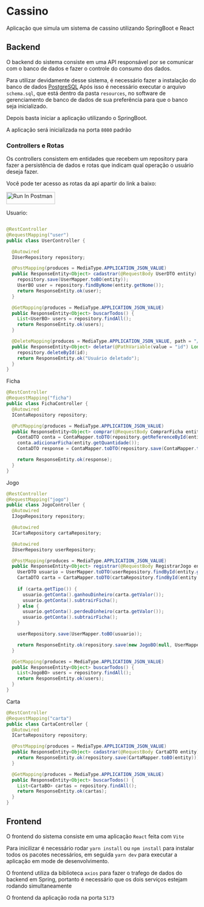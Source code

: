 # Cassino

Aplicação que simula um sistema de cassino utilizando SpringBoot e React

## Backend

O backend do sistema consiste em uma API responsável por se comunicar com o banco de dados e fazer o controle do consumo dos dados.

Para utilizar devidamente desse sistema, é necessário fazer a instalação do banco de dados [PostgreSQL](https://www.postgresql.org/)
Após isso é necessário executar o arquivo `schema.sql`, que está dentro da pasta `resources`, no software de gerenciamento de banco de dados de sua preferência para que o banco seja inicializado.

Depois basta iniciar a aplicação utilizando o SpringBoot.

A aplicação será inicializada na porta `8080` padrão

### Controllers e Rotas
Os controllers consistem em entidades que recebem um repository para fazer a persistência de dados e rotas que indicam qual operação o usuário deseja fazer.

Você pode ter acesso as rotas da api apartir do link a baixo: 

[<img src="https://run.pstmn.io/button.svg" alt="Run In Postman" style="width: 128px; height: 32px;">](https://app.getpostman.com/run-collection/24852368-52801c98-f39d-44b4-8a33-b73087aa4ec8?action=collection%2Ffork&source=rip_markdown&collection-url=entityId%3D24852368-52801c98-f39d-44b4-8a33-b73087aa4ec8%26entityType%3Dcollection%26workspaceId%3Db8bf9bc4-165f-4ee1-a8e3-5dfd8c2699a8)

Usuario:
```java

@RestController
@RequestMapping("user")
public class UserController {

  @Autowired
  IUserRepository repository;

  @PostMapping(produces = MediaType.APPLICATION_JSON_VALUE)
  public ResponseEntity<Object> cadastrar(@RequestBody UserDTO entity) {
    repository.save(UserMapper.toBO(entity));
    UserBO user = repository.findByNome(entity.getNome());
    return ResponseEntity.ok(user);
  }

  @GetMapping(produces = MediaType.APPLICATION_JSON_VALUE)
  public ResponseEntity<Object> buscarTodos() {
    List<UserBO> users = repository.findAll();
    return ResponseEntity.ok(users);
  }

  @DeleteMapping(produces = MediaType.APPLICATION_JSON_VALUE, path = "/{id}")
  public ResponseEntity<Object> deletar(@PathVariable(value = "id") Long id) {
    repository.deleteById(id);
    return ResponseEntity.ok("Usuário deletado");
  }
}

```

Ficha
```java
@RestController
@RequestMapping("ficha")
public class FichaController {
  @Autowired
  IContaRepository repository;

  @PutMapping(produces = MediaType.APPLICATION_JSON_VALUE)
  public ResponseEntity<Object> comprar(@RequestBody ComprarFicha entity) {
    ContaDTO conta = ContaMapper.toDTO(repository.getReferenceById(entity.getIdConta()));
    conta.adicionarFicha(entity.getQuantidade());
    ContaDTO response = ContaMapper.toDTO(repository.save(ContaMapper.toBO(conta)));

    return ResponseEntity.ok(response);
  }
}
```

Jogo
```java
@RestController
@RequestMapping("jogo")
public class JogoController {
  @Autowired
  IJogoRepository repository;

  @Autowired
  ICartaRepository cartaRepository;

  @Autowired
  IUserRepository userRepository;

  @PostMapping(produces = MediaType.APPLICATION_JSON_VALUE)
  public ResponseEntity<Object> registrar(@RequestBody RegistrarJogo entity) {
    UserDTO usuario = UserMapper.toDTO(userRepository.findById(entity.getIdUsuario()).get());
    CartaDTO carta = CartaMapper.toDTO(cartaRepository.findById(entity.getIdCarta()).get());
    
    if (carta.getTipo()) {
      usuario.getConta().ganhouDinheiro(carta.getValor());
      usuario.getConta().subtrairFicha();
    } else {
      usuario.getConta().perdeuDinheiro(carta.getValor());
      usuario.getConta().subtrairFicha();
    }

    userRepository.save(UserMapper.toBO(usuario));

    return ResponseEntity.ok(repository.save(new JogoBO(null, UserMapper.toBO(usuario), CartaMapper.toBO(carta))));
  }

  @GetMapping(produces = MediaType.APPLICATION_JSON_VALUE)
  public ResponseEntity<Object> buscarTodos() {
    List<JogoBO> users = repository.findAll();
    return ResponseEntity.ok(users);
  }
}

```

Carta
```java
@RestController
@RequestMapping("carta")
public class CartaController {
  @Autowired
  ICartaRepository repository;

  @PostMapping(produces = MediaType.APPLICATION_JSON_VALUE)
  public ResponseEntity<Object> cadastrar(@RequestBody CartaDTO entity) {
    return ResponseEntity.ok(repository.save(CartaMapper.toBO(entity)));
  }

  @GetMapping(produces = MediaType.APPLICATION_JSON_VALUE)
  public ResponseEntity<Object> buscarTodos() {
    List<CartaBO> cartas = repository.findAll();
    return ResponseEntity.ok(cartas);
  }
}

```

## Frontend

O frontend do sistema consiste em uma aplicação `React` feita com `Vite`

Para inicilizar é necessário rodar `yarn install` ou `npm install` para instalar todos os pacotes necessários, em seguida `yarn dev` para executar a aplicação em mode de desenvolvimento.

O frontend utiliza da biblioteca `axios` para fazer o trafego de dados do backend em Spring, portanto é necessário que os dois serviços estejam rodando simultaneamente

O frontend da aplicação roda na porta `5173`